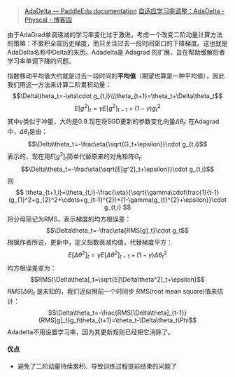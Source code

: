 >[AdaDelta — PaddleEdu documentation](https://paddlepedia.readthedocs.io/en/latest/tutorials/deep_learning/optimizers/adadelta.html)
>[自适应学习率调整：AdaDelta - Physcal - 博客园](https://www.cnblogs.com/neopenx/p/4768388.html)



由于AdaGrad单调递减的学习率变化过于激进，考虑一个改变二阶动量计算方法的策略：不累积全部历史梯度，而只关注过去一段时间窗口的下降梯度。这也就是AdaDelta名称中Delta的来历。Adadelta是 Adagrad 的扩展，旨在帮助缓解后者学习率单调下降的问题。

指数移动平均值大约就是过去一段时间的**平均值**（期望也算是一种平均值），因此我们用这一方法来计算二阶累积动量：
$$\Delta\theta_t=-\eta\cdot g_{t,i}\\\theta_{t+1}=\theta_t+\Delta\theta_t$$
$$E[g^2]_t=\gamma E[g^2]_{t-1}+(1-\gamma)g_t^2$$
其中$\gamma$类似于冲量，大约是0.9.现在将SGD更新的参数变化向量$\Delta\theta_t{:}$
在Adagrad中，$\Delta\theta_t$是由：
$$\Delta\theta_t=-\frac\eta{\sqrt{G_t+\epsilon}}\cdot g_{t,i}$$
表示的，现在用$E[g^2]_t$简单代替原来的对角矩阵$G_t:$
$$\Delta\theta_t=-\frac\eta{\sqrt{E[g^2]_t+\epsilon}}\cdot g_{t,i}$$
则
$$
\theta_{t+1,i}=\theta_{t,i}-\frac{\eta}{\sqrt{\gamma\cdot\frac{1}{t-1}(g_{1}^2+g_{2}^2+\cdots+g_{t-1}^{2})+(1-\gamma)g_{t}^{2}+\epsilon}}\cdot g_{t,i}
$$
将分母简记为RMS，表示梯度的均方根误差：
$$\Delta\theta_t=-\frac\eta{RMS[g]_t}\cdot g_t$$
根据作者所说，更新中，定义指数衰减均值，代替梯度平方：
$$E[\Delta\theta^2]_t=\gamma E[\Delta\theta^2]_{t-1}+(1-\gamma)\Delta\theta_t^2$$
均方根误差变为：
$$RMS[\Delta\theta]_t=\sqrt{E[\Delta\theta^2]_t+\epsilon}$$
$RMS[\Delta\theta]_t$ 是未知的，我们近似用前一个时间步 RMS(root mean square)值来估计：
$$\Delta\theta_t=-\frac{RMS[\Delta\theta]_{t-1}}{RMS[g]_t}g_t\theta_{t+1}=\theta_t-\Delta\theta_t\Phi$$ 
Adadelta不用设置学习率，因为其更新规则已经把它消除了。

#### 优点
- 避免了二阶动量持续累积、导致训练过程提前结束的问题了